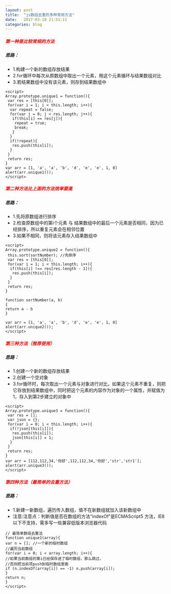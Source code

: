 ```yaml
---
layout: post
title:  "js数组去重的多种常用方法"
date:   2017-03-10 21:51:11
categories: blog
---
```


<p>
<h5><a style="color:red">第一种是比较常规的方法</a></h5>
<h5>思路：</h5>
<ul>
<li>1.构建一个新的数组存放结果</li>
<li>2.for循环中每次从原数组中取出一个元素，用这个元素循环与结果数组对比</li>
<li>3.若结果数组中没有该元素，则存到结果数组中</li>
</ul>
</p>

```
<script>
Array.prototype.unique1 = function(){
 var res = [this[0]];
 for(var i = 1; i < this.length; i++){
  var repeat = false;
  for(var j = 0; j < res.length; j++){
   if(this[i] == res[j]){
    repeat = true;
    break;
   }
  }
  if(!repeat){
   res.push(this[i]);
  }
 }
 return res;
}
var arr = [1, 'a', 'a', 'b', 'd', 'e', 'e', 1, 0]
alert(arr.unique1());
</script>
```




<p>
<h5><a style="color:red">第二种方法比上面的方法效率要高</a></h5>
<h5>思路：</h5>
<ul>
<li>1.先将原数组进行排序</li>
<li>2.检查原数组中的第i个元素 与 结果数组中的最后一个元素是否相同，因为已经排序，所以重复元素会在相邻位置</li>
<li>3.如果不相同，则将该元素存入结果数组中</li>
</ul>
</p>

```
<script>
Array.prototype.unique2 = function(){
 this.sort(sortNumber); //先排序
 var res = [this[0]];
 for(var i = 1; i < this.length; i++){
  if(this[i] !== res[res.length - 1]){
   res.push(this[i]);
  }
 }
 return res;
}

function sortNumber(a, b)
{
return a - b
}

var arr = [1, 'a', 'a', 'b', 'd', 'e', 'e', 1, 0]
alert(arr.unique2());
</script>
```





<p>
<h5><a style="color:red">第三种方法（推荐使用）</a></h5>
<h5>思路：</h5>
<ul>
<li>1.创建一个新的数组存放结果</li>
<li>2.创建一个空对象</li>
<li>3.for循环时，每次取出一个元素与对象进行对比，如果这个元素不重复，则把它存放到结果数组中，同时把这个元素的内容作为对象的一个属性，并赋值为1，存入到第2步建立的对象中</li>
</ul>
</p>

```
<script>
Array.prototype.unique3 = function(){
 var res = [];
 var json = {};
 for(var i = 0; i < this.length; i++){
  if(!json[this[i]]){
   res.push(this[i]);
   json[this[i]] = 1;
  }
 }
 return res;
}
var arr = [112,112,34,'你好',112,112,34,'你好','str','str1'];
alert(arr.unique3());
</script>
```



<p>
<h5><a style="color:red">第四种方法（最简单的去重方法）</a></h5>
<h5>思路：</h5>
<ul>
<li>1.新建一新数组，遍历传入数组，值不在新数组就加入该新数组中</li>
<li>注意:注意点：判断值是否在数组的方法“indexOf”是ECMAScript5 方法，IE8以下不支持，需多写一些兼容低版本浏览器代码</li>
</ul>
</p>

```
// 最简单数组去重法
function unique1(array){
var n = []; //一个新的临时数组
//遍历当前数组
for(var i = 0; i < array.length; i++){
//如果当前数组的第i已经保存进了临时数组，那么跳过，
//否则把当前项push到临时数组里面
if (n.indexOf(array[i]) == -1) n.push(array[i]);
}
return n;
}
</script>
```